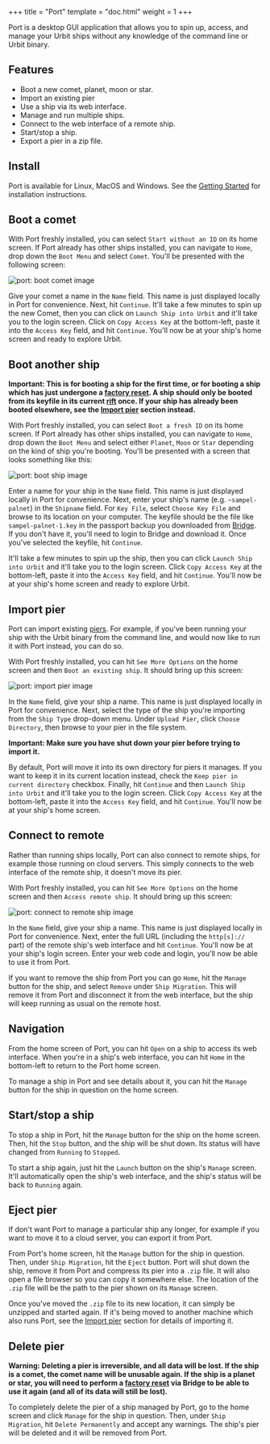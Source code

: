 +++
title = "Port"
template = "doc.html"
weight = 1
+++

Port is a desktop GUI application that allows you to spin up, access, and manage
your Urbit ships without any knowledge of the command line or Urbit binary.

## Features

- Boot a new comet, planet, moon or star.
- Import an existing pier
- Use a ship via its web interface.
- Manage and run multiple ships.
- Connect to the web interface of a remote ship.
- Start/stop a ship.
- Export a pier in a zip file.

## Install

Port is available for Linux, MacOS and Windows. See the [Getting
Started](https://urbit.org/getting-started/desktop) for installation instructions.

## Boot a comet

With Port freshly installed, you can select `Start without an ID` on its home
screen. If Port already has other ships installed, you can navigate to `Home`,
drop down the `Boot Menu` and select `Comet`. You'll be presented with the
following screen:

![port: boot comet image](https://media.urbit.org/docs/port/port-boot-comet.png)

Give your comet a name in the `Name` field. This name is just displayed locally
in Port for convenience. Next, hit `Continue`. It'll take a few minutes to spin
up the new Comet, then you can click on `Launch Ship into Urbit` and it'll take
you to the login screen. Click on `Copy Access Key` at the bottom-left, paste it
into the `Access Key` field, and hit `Continue`. You'll now be at your ship's
home screen and ready to explore Urbit.

## Boot another ship

**Important: This is for booting a ship for the first time, or for booting a
ship which has just undergone a [factory
reset](https://developers.urbit.org/reference/glossary/reset). A ship should
only be booted from its keyfile in its current
[rift](/docs/azimuth/life-and-rift#rift) once. If your ship has already been
booted elsewhere, see the [Import pier](#import-pier) section instead.**

With Port freshly installed, you can select `Boot a fresh ID` on its home
screen. If Port already has other ships installed, you can navigate to `Home`,
drop down the `Boot Menu` and select either `Planet`, `Moon` or `Star` depending
on the kind of ship you're booting. You'll be presented with a screen that looks
something like this:

![port: boot ship image](https://media.urbit.org/docs/port/port-boot-ship.png)

Enter a name for your ship in the `Name` field. This name is just displayed
locally in Port for convenience. Next, enter your ship's name (e.g.
`~sampel-palnet`) in the `Shipname` field. For `Key File`, select `Choose Key
File` and browse to its location on your computer. The keyfile should be the
file like `sampel-palnet-1.key` in the passport backup you downloaded from
[Bridge](https://bridge.urbit.org). If you don't have it, you'll need to login
to Bridge and download it. Once you've selected the keyfile, hit `Continue`.

It'll take a few minutes to spin up the ship, then you can click `Launch Ship
into Urbit` and it'll take you to the login screen. Click `Copy Access Key` at
the bottom-left, paste it into the `Access Key` field, and hit `Continue`.
You'll now be at your ship's home screen and ready to explore Urbit.

## Import pier

Port can import existing [piers](https://developers.urbit.org/reference/glossary/pier). For example, if you've
been running your ship with the Urbit binary from the command line, and would
now like to run it with Port instead, you can do so.

With Port freshly installed, you can hit `See More Options` on the home screen
and then `Boot an existing ship`. It should bring up this screen:

![port: import pier image](https://media.urbit.org/docs/port/port-import-pier.png)

In the `Name` field, give your ship a name. This name is just displayed locally
in Port for convenience. Next, select the type of the ship you're importing from
the `Ship Type` drop-down menu. Under `Upload Pier`, click `Choose Directory`,
then browse to your pier in the file system.

**Important: Make sure you have shut down your pier before trying to import it.**

By default, Port will move it into its own directory for piers it manages. If
you want to keep it in its current location instead, check the `Keep pier in current directory` checkbox. Finally, hit `Continue` and then `Launch Ship into Urbit` and it'll take you to the login screen. Click `Copy Access Key` at the
bottom-left, paste it into the `Access Key` field, and hit `Continue`. You'll
now be at your ship's home screen.

## Connect to remote

Rather than running ships locally, Port can also connect to remote ships, for
example those running on cloud servers. This simply connects to the web
interface of the remote ship, it doesn't move its pier.

With Port freshly installed, you can hit `See More Options` on the home screen
and then `Access remote ship`. It should bring up this screen:

![port: connect to remote ship image](https://media.urbit.org/docs/port/port-remote-ship.png)

In the `Name` field, give your ship a name. This name is just displayed locally
in Port for convenience. Next, enter the full URL (including the `http[s]://`
part) of the remote ship's web interface and hit `Continue`. You'll now be at
your ship's login screen. Enter your web code and login, you'll now be able to
use it from Port.

If you want to remove the ship from Port you can go `Home`, hit the `Manage`
button for the ship, and select `Remove` under `Ship Migration`. This will
remove it from Port and disconnect it from the web interface, but the ship will
keep running as usual on the remote host.

## Navigation

From the home screen of Port, you can hit `Open` on a ship to access its web
interface. When you're in a ship's web interface, you can hit `Home` in the
bottom-left to return to the Port home screen.

To manage a ship in Port and see details about it, you can hit the `Manage`
button for the ship in question on the home screen.

## Start/stop a ship

To stop a ship in Port, hit the `Manage` button for the ship on the home screen.
Then, hit the `Stop` button, and the ship will be shut down. Its status will
have changed from `Running` to `Stopped`.

To start a ship again, just hit the `Launch` button on the ship's `Manage`
screen. It'll automatically open the ship's web interface, and the ship's status
will be back to `Running` again.

## Eject pier

If don't want Port to manage a particular ship any longer, for example if you
want to move it to a cloud server, you can export it from Port.

From Port's home screen, hit the `Manage` button for the ship in question. Then,
under `Ship Migration`, hit the `Eject` button. Port will shut down the ship,
remove it from Port and compress its pier into a `.zip` file. It will also open
a file browser so you can copy it somewhere else. The location of the `.zip`
file will be the path to the pier shown on its `Manage` screen.

Once you've moved the `.zip` file to its new location, it can simply be unzipped
and started again. If it's being moved to another machine which also runs Port,
see the [Import pier](#import-pier) section for details of importing it.

## Delete pier

**Warning: Deleting a pier is irreversible, and all data will be lost. If the
ship is a comet, the comet name will be unusable again. If the ship is a planet
or star, you will need to perform a [factory
reset](https://developers.urbit.org/reference/glossary/reset) via Bridge to be
able to use it again (and all of its data will still be lost).**

To completely delete the pier of a ship managed by Port, go to the home screen
and click `Manage` for the ship in question. Then, under `Ship Migration`, hit
`Delete Permanently` and accept any warnings. The ship's pier will be deleted
and it will be removed from Port.
